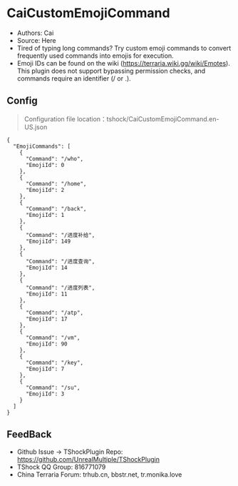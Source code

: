 # CaiCustomEmojiCommand

- Authors: Cai
- Source: Here
- Tired of typing long commands? Try custom emoji commands to convert frequently used commands into emojis for execution.
- Emoji IDs can be found on the wiki (https://terraria.wiki.gg/wiki/Emotes). This plugin does not support bypassing permission checks, and commands require an identifier (/ or .).

## Config
> Configuration file location：tshock/CaiCustomEmojiCommand.en-US.json
```json5 
{
  "EmojiCommands": [
    {
      "Command": "/who",
      "EmojiId": 0
    },
    {
      "Command": "/home",
      "EmojiId": 2
    },
    {
      "Command": "/back",
      "EmojiId": 1
    },
    {
      "Command": "/进度补给",
      "EmojiId": 149
    },
    {
      "Command": "/进度查询",
      "EmojiId": 14
    },
    {
      "Command": "/进度列表",
      "EmojiId": 11
    },
    {
      "Command": "/atp",
      "EmojiId": 17
    },
    {
      "Command": "/vm",
      "EmojiId": 90
    },
    {
      "Command": "/key",
      "EmojiId": 7
    },
    {
      "Command": "/su",
      "EmojiId": 3
    }
  ]
}
```

## FeedBack
- Github Issue -> TShockPlugin Repo: https://github.com/UnrealMultiple/TShockPlugin
- TShock QQ Group: 816771079
- China Terraria Forum: trhub.cn, bbstr.net, tr.monika.love
